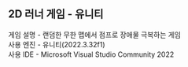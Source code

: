 ## 2D 러너 게임 - 유니티
게임 설명 - 랜덤한 무한 맵에서 점프로 장애물 극복하는 게임  
사용 엔진 - 유니티(2022.3.32f1)  
사용 IDE - Microsoft Visual Studio Community 2022 